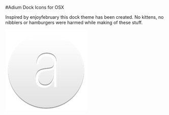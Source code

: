#Adium Dock Icons for OSX

Inspired by enjoyfebruary this dock theme has been created.
No kittens, no nibblers or hamburgers were harmed while making of these stuff.

![img](https://github.com/PIXELSTURM/adium-dock-icon-theme-V1/blob/master/preview.png)

